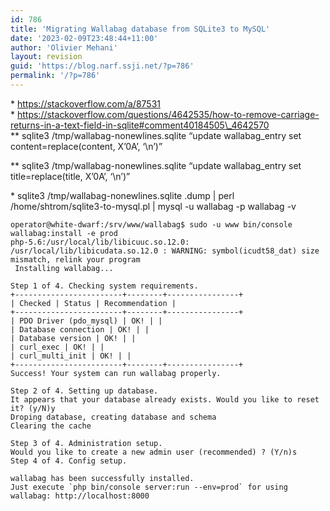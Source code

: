 ```yaml
---
id: 786
title: 'Migrating Wallabag database from SQLite3 to MySQL'
date: '2023-02-09T23:48:44+11:00'
author: 'Olivier Mehani'
layout: revision
guid: 'https://blog.narf.ssji.net/?p=786'
permalink: '/?p=786'
---
```


\* https://stackoverflow.com/a/87531  
\* https://stackoverflow.com/questions/4642535/how-to-remove-carriage-returns-in-a-text-field-in-sqlite#comment40184505\_4642570  
\*\* sqlite3 /tmp/wallabag-nonewlines.sqlite “update wallabag\_entry set content=replace(content, X’0A’, ‘\\n’)”

\*\* sqlite3 /tmp/wallabag-nonewlines.sqlite “update wallabag\_entry set title=replace(title, X’0A’, ‘\\n’)”

\* sqlite3 /tmp/wallabag-nonewlines.sqlite .dump | perl /home/shtrom/sqlite3-to-mysql.pl | mysql -u wallabag -p wallabag -v

```
operator@white-dwarf:/srv/www/wallabag$ sudo -u www bin/console wallabag:install -e prod 
php-5.6:/usr/local/lib/libicuuc.so.12.0: /usr/local/lib/libicudata.so.12.0 : WARNING: symbol(icudt58_dat) size mismatch, relink your program
 Installing wallabag...

Step 1 of 4. Checking system requirements.
+------------------------+--------+----------------+
| Checked | Status | Recommendation |
+------------------------+--------+----------------+
| PDO Driver (pdo_mysql) | OK! | |
| Database connection | OK! | |
| Database version | OK! | |
| curl_exec | OK! | |
| curl_multi_init | OK! | |
+------------------------+--------+----------------+
Success! Your system can run wallabag properly.

Step 2 of 4. Setting up database.
It appears that your database already exists. Would you like to reset it? (y/N)y
Droping database, creating database and schema
Clearing the cache

Step 3 of 4. Administration setup.
Would you like to create a new admin user (recommended) ? (Y/n)s
Step 4 of 4. Config setup.

wallabag has been successfully installed.
Just execute `php bin/console server:run --env=prod` for using wallabag: http://localhost:8000
```